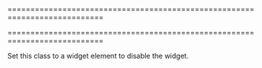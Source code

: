 ===========================================================================
<!--handmade--><!--/handmade-->
===========================================================================

<!--shortDescription-->
Set this class to a widget element to disable the widget.
<!--/shortDescription-->

<!--fullDescription-->

<!--/fullDescription-->
